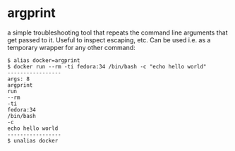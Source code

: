 # argprint

a simple troubleshooting tool that repeats the command line arguments that get passed to it. Useful to inspect escaping, etc. Can be used i.e. as a temporary wrapper for any other command:

```
$ alias docker=argprint
$ docker run --rm -ti fedora:34 /bin/bash -c "echo hello world"
-----------------
args: 8
argprint
run
--rm
-ti
fedora:34
/bin/bash
-c
echo hello world
-----------------
$ unalias docker
```